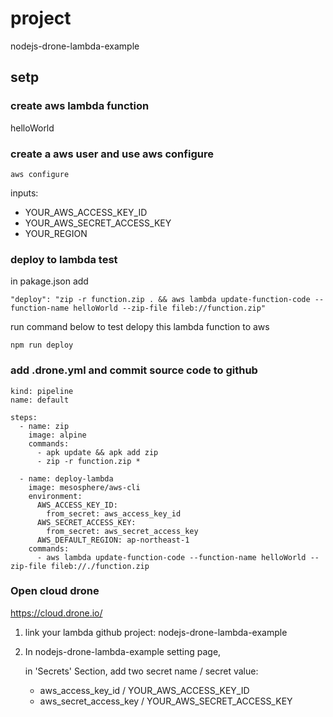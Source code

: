 # project
nodejs-drone-lambda-example

## setp 
### create aws lambda function
helloWorld

### create a aws user and use aws configure
```
aws configure
```
inputs:
- YOUR_AWS_ACCESS_KEY_ID
- YOUR_AWS_SECRET_ACCESS_KEY
- YOUR_REGION

### deploy to lambda test
in pakage.json add
```
"deploy": "zip -r function.zip . && aws lambda update-function-code --function-name helloWorld --zip-file fileb://function.zip"
```
run command below to test delopy this lambda function to aws
```
npm run deploy
```

### add .drone.yml and commit source code to github
```
kind: pipeline
name: default

steps:
  - name: zip
    image: alpine
    commands:
      - apk update && apk add zip
      - zip -r function.zip *

  - name: deploy-lambda
    image: mesosphere/aws-cli
    environment:
      AWS_ACCESS_KEY_ID:
        from_secret: aws_access_key_id
      AWS_SECRET_ACCESS_KEY:
        from_secret: aws_secret_access_key
      AWS_DEFAULT_REGION: ap-northeast-1
    commands:
      - aws lambda update-function-code --function-name helloWorld --zip-file fileb://./function.zip

```


### Open cloud drone
https://cloud.drone.io/

1. link your lambda github project: nodejs-drone-lambda-example
2. In nodejs-drone-lambda-example setting page, 

   in 'Secrets' Section, add two secret name / secret value: 
    
     - aws_access_key_id / YOUR_AWS_ACCESS_KEY_ID
     - aws_secret_access_key / YOUR_AWS_SECRET_ACCESS_KEY





